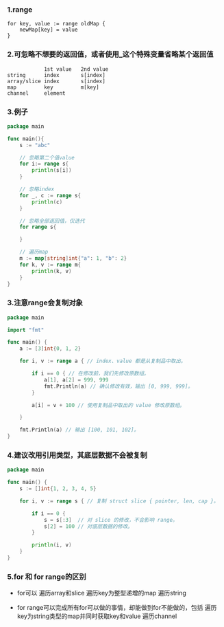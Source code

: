### 1.range
```
for key, value := range oldMap {
    newMap[key] = value
}
```
### 2.可忽略不想要的返回值，或者使用_这个特殊变量省略某个返回值
```
            1st value	2nd value	
string	    index	    s[index]
array/slice	index	    s[index]	
map	        key	        m[key]	
channel	    element	
```

### 3.例子
```go
package main

func main(){
	s := "abc"

	// 忽略第二个值value
	for i:= range s{
		println(s[i])
	}

	// 忽略index
	for _, c := range s{
		println(c)
	}

	// 忽略全部返回值，仅迭代
	for range s{

	}

	// 遍历map
	m := map[string]int{"a": 1, "b": 2}
	for k, v := range m{
		println(k, v)
	}
}
```

### 3.注意range会复制对象
```go
package main

import "fmt"

func main() {
    a := [3]int{0, 1, 2}

    for i, v := range a { // index、value 都是从复制品中取出。

        if i == 0 { // 在修改前，我们先修改原数组。
            a[1], a[2] = 999, 999
            fmt.Println(a) // 确认修改有效，输出 [0, 999, 999]。
        }

        a[i] = v + 100 // 使用复制品中取出的 value 修改原数组。

    }

    fmt.Println(a) // 输出 [100, 101, 102]。
}
```

### 4.建议改用引用类型，其底层数据不会被复制
```go
package main

func main() {
    s := []int{1, 2, 3, 4, 5}

    for i, v := range s { // 复制 struct slice { pointer, len, cap }。

        if i == 0 {
            s = s[:3]  // 对 slice 的修改，不会影响 range。
            s[2] = 100 // 对底层数据的修改。
        }

        println(i, v)
    }
}
```

### 5.for 和 for range的区别
- for可以
  遍历array和slice
  遍历key为整型递增的map
  遍历string
  
- for range可以完成所有for可以做的事情，却能做到for不能做的，包括
  遍历key为string类型的map并同时获取key和value
  遍历channel